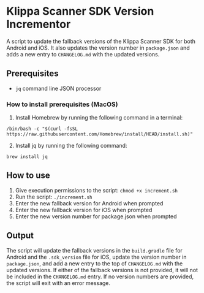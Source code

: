 # Klippa Scanner SDK Version Incrementor

A script to update the fallback versions of the Klippa Scanner SDK for both Android and iOS. It also updates the version number in `package.json` and adds a new entry to `CHANGELOG.md` with the updated versions.

## Prerequisites
- `jq` command line JSON processor


### How to install prerequisites (MacOS)

1. Install Homebrew by running the following command in a terminal:
```
/bin/bash -c "$(curl -fsSL https://raw.githubusercontent.com/Homebrew/install/HEAD/install.sh)"
```

2. Install jq by running the following command:
```
brew install jq
```

## How to use

1. Give execution permissions to the script: `chmod +x increment.sh`
2. Run the script: `./increment.sh`
3. Enter the new fallback version for Android when prompted
4. Enter the new fallback version for iOS when prompted
5. Enter the new version number for package.json when prompted

## Output

The script will update the fallback versions in the `build.gradle` file for Android and the `.sdk_version` file for iOS, update the version number in `package.json`, and add a new entry to the top of `CHANGELOG.md` with the updated versions. If either of the fallback versions is not provided, it will not be included in the `CHANGELOG.md` entry. If no version numbers are provided, the script will exit with an error message.